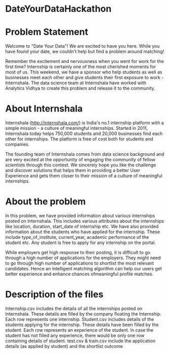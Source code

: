 # DateYourDataHackathon

# Problem Statement
Welcome to "Date Your Data"! We are excited to have you here. While you have found your date, we couldn't help but find a problem around matching!
 
Remember the excitement and nervousness when you went for work for the first time? Internship is certainly one of the most cherished moments for most of us. This weekend, we have a sponsor who help students as well as businesses meet each other and give students their first exposure to work - Internshala. The data science team at Internshala have worked with Analytics Vidhya to create this problem and release it to the community.
 
# About Internshala
Internshala (http://internshala.com/) is India's no.1 internship platform with a simple mission - a culture of meaningful internships. Started in 2011, Internshala today helps 750,000 students and 20,000 businesses find each other for internships. The platform is free of cost both for students and companies.
 
 
The founding team of Internshala comes from data science background and are very excited at the opportunity of engaging the community of fellow scientists through this contest. We sincerely hope you like the challenge and discover solutions that helps them in providing a better User Experience and gets them closer to their mission of a culture of meaningful internships.
 
 
 
# About the problem
In this problem, we have provided information about various internships posted on Internshala. This includes various attributes about the internships like location, duration, start_date of internship etc. We have also provided information about the students who have applied for the internship. These include type_of_institute, current_year, academic performance of the student etc. Any student is free to apply for any internship on the portal.
 
While employers get high response to their posting, it is difficult to go through a high number of applications for the employers. They might need to go through high number of applications to shortlist the most relevant candidates. Hence an intelligent matching algorithm can help our users get better experience and enhance chances ofmeaningful profile matches.
 
 
# Description of the files
Internship.csv includes the details of all the internships posted on Internshala. These details are filled by the company floating the Internship. Each row represents one internship.
Student.csv includes details of the students applying for the internship. These details have been filled by the student. Each row represents an experience of the student. In case the student has not filled any experience, there would be only one row containing details of student.
test.csv & train.csv include the application details (as applied by student) and the shortlist outcome
